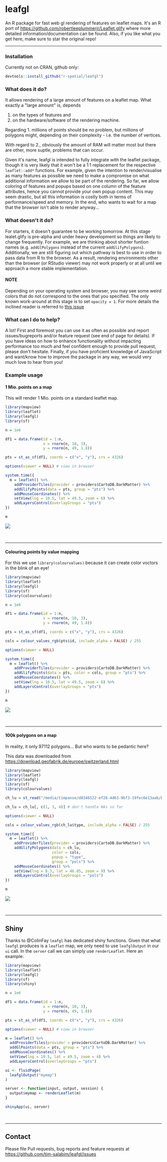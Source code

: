 # leafgl

An R package for fast web gl rendering of features on leaflet maps.
It's an R port of https://github.com/robertleeplummerjr/Leaflet.glify where 
more detailed information/documentation can be found. Also, if you like 
what you get here, make sure to star the original repo!

-----

### Installation

Currently not on CRAN, github only:

```r
devtools::install_github("r-spatial/leafgl")
```

### What does it do?

It allows rendering of a large amount of features on a leaflet map. 
What exactly a "large amount" is, depends 

1. on the types of features and
2. on the hardware/software of the rendering machine. 

Regarding 1. millions of points should be no problem, but millions 
of polygons might, depending on their complexity - i.e. the number of 
vertices.

With regard to 2., obviously the amount of RAM will matter most but
there are other, more suptle, problems that can occur. 

Given it's name, leafgl is intended to fully integrate with the 
leaflet package, though it is very likely that it won't be a 1:1
replacement for the respective `leaflet::add*` functions. For example, 
given the intention to render/visualise as many features as possible we
need to make a compromise on what additional information we allow to be 
part of the rendering. So far, we allow coloring of features and popups
based on one column of the feature attributes, hence you cannot provide 
your own popup content. This may seem drastic, but all this information 
is costly both in terms of performance/speed and memory. In the end, who
wants to wait for a map that the browser isn't able to render anyway...

### What doesn't it do?

For starters, it doesn't guarantee to be working tomorrow. At this stage
lealet.glify is pre-alpha and under heavy development so things are 
likely to change frequently. For example, we are thinking about shorter 
funtion names (e.g. `addGlPolygons` instead of the current 
`addGlifyPolygons`). Additionally, we are still figuring out which 
pathway is best to use in order to pass data from R to the browser. As
a result, rendering environments other than the browser (or RStudio 
viewer) may not work properly or at all until we approach a more stable 
implementation.

#### NOTE

Depending on your operating system and browser, you may
see some weird colors that do not correspond to the ones that you
specified. The only known work-around at this stage is to set `opacity = 1`. 
For more details the inclined reader is referred to [this issue](https://github.com/tim-salabim/leafgl/issues/4)

### What can I do to help?

A lot! First and foremost you can use it as often as possible and report
issues/bugreports and/or feature request (see end of page for details). 
If you have ideas on how to enhance functionality without impacting
performance too much and feel confident enough to provide pull
request, please don't hesitate. Finally, if you have proficient 
knowledge of JavaScript and want/know how to improve the package in any 
way, we would very much love to hear from you!

### Example usage

#### 1 Mio. points on a map

This will render 1 Mio. points on a standard leaflet map. 

```r
library(mapview)
library(leaflet)
library(leafgl)
library(sf)

n = 1e6

df1 = data.frame(id = 1:n,
                 x = rnorm(n, 10, 3),
                 y = rnorm(n, 49, 1.8))

pts = st_as_sf(df1, coords = c("x", "y"), crs = 4326)

options(viewer = NULL) # view in browser

system.time({
  m = leaflet() %>%
    addProviderTiles(provider = providers$CartoDB.DarkMatter) %>%
    addGlifyPoints(data = pts, group = "pts") %>%
    addMouseCoordinates() %>%
    setView(lng = 10.5, lat = 49.5, zoom = 6) %>% 
    addLayersControl(overlayGroups = "pts")
})

m
```
![](readme_figs/pts_blue.png)

<br>

-----

#### Colouring points by value mapping

For this we use `library(colourvalues)` because it can create color 
voctors in the blink of an eye!

```r
library(mapview)
library(leaflet)
library(leafgl)
library(sf)
library(colourvalues)

n = 1e6

df1 = data.frame(id = 1:n,
                 x = rnorm(n, 10, 3),
                 y = rnorm(n, 49, 1.8))

pts = st_as_sf(df1, coords = c("x", "y"), crs = 4326)

cols = colour_values_rgb(pts$id, include_alpha = FALSE) / 255

options(viewer = NULL)

system.time({
  m = leaflet() %>%
    addProviderTiles(provider = providers$CartoDB.DarkMatter) %>%
    addGlifyPoints(data = pts, color = cols, group = "pts") %>%
    addMouseCoordinates() %>%
    setView(lng = 10.5, lat = 49.5, zoom = 6) %>% 
    addLayersControl(overlayGroups = "pts")
})

m
```
![](readme_figs/pts_viridis.png)

<br>

-----

#### 100k polygons on a map

In reality, it only 97112 polygons... But who wants to be pedantic here?

This data was downloaded from https://download.geofabrik.de/europe/switzerland.html

```r
library(mapview)
library(leaflet)
library(leafgl)
library(sf)
library(colourvalues)

ch_lu = st_read("/media/timpanse/d8346522-ef28-4d63-9bf3-19fec6e13aab/bu_lenovo/software/testing/mapview/switzerland/landuse.shp")

ch_lu = ch_lu[, c(1, 3, 4)] # don't handle NAs so far

options(viewer = NULL)

cols = colour_values_rgb(ch_lu$type, include_alpha = FALSE) / 255

system.time({
  m = leaflet() %>%
    addProviderTiles(provider = providers$CartoDB.DarkMatter) %>%
    addGlifyPolygons(data = ch_lu, 
                     color = cols, 
                     popup = "type",
                     group = "pols") %>%
    addMouseCoordinates() %>%
    setView(lng = 8.3, lat = 46.85, zoom = 9) %>% 
    addLayersControl(overlayGroups = "pols")
})

m
```

![](readme_figs/polys_ch.png)

<br>

-----

## Shiny ##

Thanks to @ColinFay `leafgl` has dedicated shiny functions. Given that what 
`leafgl` produces is a `leaflet` map, we only need to use `leafglOutput` in
our `ui` call. In the `server` call we can simply use `renderLeaflet`. 
Here an example:

```r
library(mapview)
library(leaflet)
library(leafgl)
library(sf)
library(shiny)

n = 1e6

df1 = data.frame(id = 1:n,
                 x = rnorm(n, 10, 3),
                 y = rnorm(n, 49, 1.8))

pts = st_as_sf(df1, coords = c("x", "y"), crs = 4326)

options(viewer = NULL) # view in browser

m = leaflet() %>%
  addProviderTiles(provider = providers$CartoDB.DarkMatter) %>%
  addGlPoints(data = pts, group = "pts") %>%
  addMouseCoordinates() %>%
  setView(lng = 10.5, lat = 49.5, zoom = 4) %>% 
  addLayersControl(overlayGroups = "pts")

ui <- fluidPage(
  leafglOutput("mymap")
)

server <- function(input, output, session) {
  output$mymap <- renderLeaflet(m)
}

shinyApp(ui, server)
```
<br>

-----


## Contact ##

Please file Pull requests, bug reports and feature requests at https://github.com/tim-salabim/leafgl/issues
